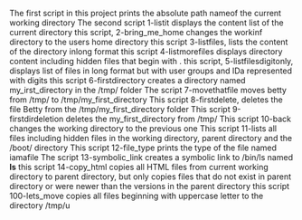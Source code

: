 The first script in this project prints the absolute path nameof the current working directory
The second script 1-listit displays the content list of the current directory
this script, 2-bring_me_home changes the workinf directory to the users home directory
this script 3-listfiles, lists the content of the directory inlong format
this script 4-listmorefiles displays directory content including hidden files that begin with .
this script, 5-listfilesdigitonly, displays list of files in long format but with user groups and IDa represented with digits
this script 6-firstdirectory creates a directory named my_irst_directory in the /tmp/ folder
The script 7-movethatfile moves betty from /tmp/ to /tmp/my_first_directory
This script 8-firstdelete, deletes the file Betty from the /tmp/my_first_directory folder
This script 9-firstdirdeletion deletes the my_first_directory from /tmp/
This script 10-back changes the working directory to the previous one
This script 11-lists all files including hidden files in the working directory, parent directory and the /boot/ directory
This script 12-file_type prints the type of the file named iamafile
The script 13-symbolic_link creates a symbolic link to /bin/ls named __ls__
this script 14-copy_html copies all HTML files from current working directory to parent directory, but only copies files that do not exist in parent directory or were newer than the versions in the parent directory
this script 100-lets_move copies all files beginning with uppercase letter to the directory /tmp/u
